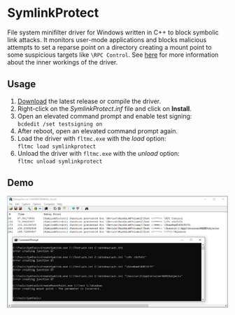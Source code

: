 # SymlinkProtect

File system minifilter driver for Windows written in C++ to block symbolic link attacks. It monitors user-mode applications and blocks malicious attempts to set a reparse point on a directory creating a mount point to some suspicious targets like `\RPC Control`. See [here](https://www.seljan.hu/posts/how-to-mitigate-symbolic-link-attacks-on-windows/) for more information about the inner workings of the driver.

## Usage

1. [Download](https://github.com/sgabe/SymlinkProtect/releases) the latest release or compile the driver.
2. Right-click on the *SymlinkProtect.inf* file and click on **Install**.
3. Open an elevated command prompt and enable test signing: \
    `bcdedit /set testsigning on`
4. After reboot, open an elevated command prompt again.
5. Load the driver with `fltmc.exe` with the *load* option: \
    `fltmc load symlinkprotect`
6. Unload the driver with `fltmc.exe` with the *unload* option: \
    `fltmc unload symlinkprotect`

## Demo

![SymlinkProtect in action](SymlinkProtect.png)
